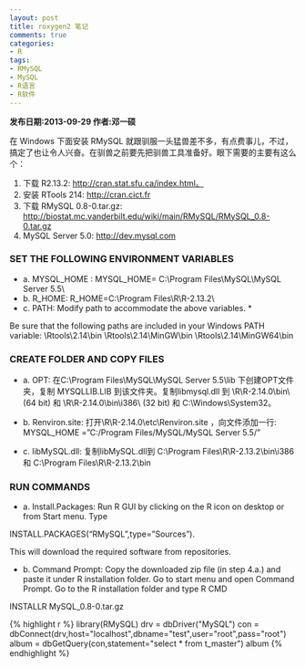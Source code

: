 ```yaml
---
layout: post
title: roxygen2 笔记
comments: true
categories:
- R
tags:
- RMySQL
- MySQL
- R语言
- R软件
---
```


<b>发布日期:2013-09-29 作者:邓一硕</b>

在 Windows 下面安装 RMySQL 就跟驯服一头猛兽差不多，有点费事儿，不过，搞定了也让令人兴奋。在驯兽之前要先把驯兽工具准备好。眼下需要的主要有这么个：

1. 下载 R2.13.2: http://cran.stat.sfu.ca/index.html。
2. 安装 RTools 214: http://cran.cict.fr 
3. 下载 RMySQL 0.8-0.tar.gz: http://biostat.mc.vanderbilt.edu/wiki/main/RMySQL/RMySQL_0.8-0.tar.gz 
4. MySQL Server 5.0: http://dev.mysql.com 

### SET THE FOLLOWING ENVIRONMENT VARIABLES

* a. MYSQL_HOME :  MYSQL_HOME= C:\Program Files\MySQL\MySQL Server 5.5\ 
* b. R_HOME: R_HOME=C:\Program Files\R\R-2.13.2\ 
* c. PATH: Modify path to accommodate the above variables. *

Be sure that the following paths are included in your Windows PATH variable: \Rtools\2.14\bin \Rtools\2.14\MinGW\bin \Rtools\2.14\MinGW64\bin

### CREATE FOLDER AND COPY FILES

* a. OPT: 在C:\Program Files\MySQL\MySQL Server 5.5\lib 下创建OPT文件夹，复制 MYSQLLIB.LIB 到该文件夹。复制libmysql.dll 到 \\R\R-2.14.0\bin\ (64 bit) 和 \\R\R-2.14.0\bin\i386\ (32 bit) 和 C:\Windows\System32。

* b. Renviron.site: 打开\\R\R-2.14.0\etc\Renviron.site ，向文件添加一行: MYSQL_HOME =”C:/Program Files/MySQL/MySQL Server 5.5/” 

* c. libMySQL.dll: 复制libMySQL.dll到 C:\Program Files\R\R-2.13.2\bin\i386 和 C:\Program Files\R\R-2.13.2\bin

### RUN COMMANDS

* a. Install.Packages: Run R GUI by clicking on the R icon on desktop or from Start menu. Type

INSTALL.PACKAGES(“RMySQL”,type=”Sources”). 

This will download the required software from repositories.

* b. Command Prompt: Copy the downloaded zip file (in step 4.a.) and paste it under R installation folder. Go to start menu and open Command Prompt. Go to the R installation folder and type R CMD 

INSTALLR MySQL_0.8-0.tar.gz


{% highlight r %}
library(RMySQL) 
drv = dbDriver("MySQL") 
con = dbConnect(drv,host="localhost",dbname="test",user="root",pass="root") 
album = dbGetQuery(con,statement="select * from t_master") 
album
{% endhighlight %}





















